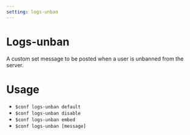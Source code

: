 ```yaml
---
setting: logs-unban
---
```


# Logs-unban

A custom set message to be posted when a user is unbanned from the server.

# Usage

- `$conf logs-unban default`
- `$conf logs-unban disable`
- `$conf logs-unban embed`
- `$conf logs-unban [message]`
